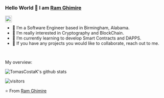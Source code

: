 ### Hello World 👋 I am [Ram Ghimire](https://github.com/Ramghimirecr7)

<a href="https://www.linkedin.com/in/ram-ghimire-4543a3174/">
  <img align="left" alt="TomasCostaK LinkedIn" width="22px" src="https://cdn.jsdelivr.net/npm/simple-icons@v3/icons/linkedin.svg" />
</a>

<div>
  
<br/>
<p>

- 🎯 I’m a Software Engineer based in Birmingham, Alabama.
- 🔭 I’m really interested in Cryptography and BlockChain.
- 🌱 I’m currently learning to develop Smart Contracts and DAPPS.
- 👯 If you have any projects you would like to collaborate, reach out to me.

</h4>
</div>

<br />

<div><p>My overview: </p></div>

![TomasCostaK's github stats](https://github-readme-stats.vercel.app/api?username=Ramghimirecr7&show_icons=true)
<br />

<!-- Optional Visitors badge: -->
![visitors](https://visitor-badge.laobi.icu/badge?page_id=Ramghimirecr7.Ramghimirecr7)

⭐️ From [Ram Ghimire](https://github.com/Ramghimirecr7/Ramghimirecr7) 

<br />
